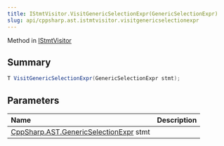 ```yaml
---
title: IStmtVisitor.VisitGenericSelectionExpr(GenericSelectionExpr)
slug: api/cppsharp.ast.istmtvisitor.visitgenericselectionexpr
---
```

Method in [IStmtVisitor](/api/cppsharp/ast/istmtvisitor)

## Summary



```csharp
T VisitGenericSelectionExpr(GenericSelectionExpr stmt);
```

## Parameters

|Name|Description|
|:---|:---|
|[CppSharp.AST.GenericSelectionExpr](/api/cppsharp/ast/genericselectionexpr) stmt||


